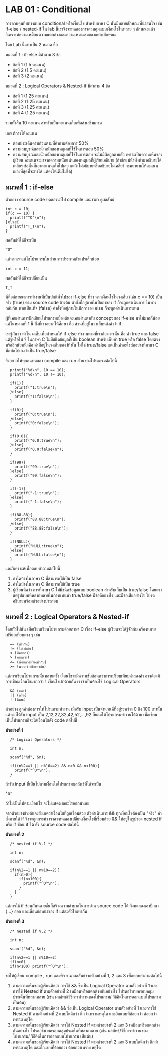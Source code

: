 # LAB 01 : Conditional

การควบคุมทิศทางแบบ conditional หรือเงื่อนไข 
สำหรับภาษา C นั้นมีหลายลักษณะที่น่าสนใจ 
เช่น if-else / nested-if 
ใน lab นี้เราจึงจะทดลองการควบคุมแบบเงื่อนไขในหลาย ๆ 
ลักษณะแล้ววิเคราะห์ความเหมือนความแตกต่างและความเหมาะสมของแต่ละลักษณะ
  
โดย Lab นี้แบ่งเป็น 2 หมวด คือ  

หมวดที่ 1 : if-else มีคำถาม 3 ข้อ
  - ข้อที่ 1 (1.5 คะแนน)
  - ข้อที่ 2 (1.5 คะแนน)
  - ข้อที่ 3 (2 คะแนน)  

หมวดที่ 2 : Logical Operators & Nested-if มีคำถาม 4 ข้อ  
  - ข้อที่ 1 (1.25 คะแนน)
  - ข้อที่ 2 (1.25 คะแนน)
  - ข้อที่ 3 (1.25 คะแนน)
  - ข้อที่ 4 (1.25 คะแนน)  

รวมทั้งสิ้น 10 คะแนน สำหรับเป็นคะแนนเก็บเพื่อส่งเสริมเกรด

เกณฑ์การให้คะแนน  
  - ตอบประเด็นครบถ้วนตามที่คำถามต้องการ 50%
  - ความสมบูรณ์และน้ำหนักของเหตุผลที่ใช้ในการตอบ 50%
  - ความสมบูรณ์และน้ำหนักของเหตุผลที่ใช้ในการตอบ 
    จะไม่มีผิดถูกตายตัว เพราะเป็นความเห็นของผู้เรียน 
    คะแนนจะมาจากความหนักแน่นของเหตุผลที่ผู้เรียนอธิบาย 
    (ถ้าชักแม่น้ำทั้งห้ามาอธิบายได้เคลียร์ 
    ข้อนั้นก็เอาคะแนนเต็มไปเลย 
    แต่ถ้าไม่อธิบายหรืออธิบายไม่เคลียร์ 
    จะพยายามให้คะแนนเยอะที่สุดที่จะทำได้ 
    แต่คงให้เต็มไม่ได้)

## หมวดที่ 1 : if-else
ตัวอย่าง source code ทดลองนำไป compile และ run ดูผลลัพธ์ 
```
int c = 10;
if(c == 10) {
  printf("^O^\n");
}else{
  printf("T_T\n");
}
```
ผลลัพธ์ที่ได้ก็จะเป็น
```
^O^
```
แต่หากเราแก้ไขโปรแกรมในส่วนการประกาศตัวแปรเล็กน้อย
```
int c = 11;
```
ผลลัพธ์ที่ได้ก็จะเปลี่ยนเป็น
```
T_T
```
นี่คือลักษณะการทำงานที่เป็นปกติทั่วไปของ if-else ที่ว่า 
หากเงื่อนไขในวงเล็บ (เช่น c == 10) 
เป็นจริง (true) ตาม source code ข้างต้น 
คำสั่งที่อยู่ภายในปีกกาของ if ก็จะถูกดำเนินการ 
ในทางกลับกัน หากเป็นเท็จ (false) 
คำสั่งที่อยู่ภายในปีกกาของ else ก็จะถูกดำเนินการแทน  
  
ผู้ที่เคยผ่านการฝึกเขียนโปรแกรมเบื้องต้นจะเคยผ่านตากับ concept 
ของ if-else มาไม่มากก็น้อย แต่ในหมวดที่ 1 นี้ สิ่งที่เราอยากให้ศึกษา 
คือ ส่วนที่อยู่ในวงเล็บหลังคำว่า if  
  
เรารู้กันว่า ค่าในวงเล็บเพื่อกำหนดให้ if-else ทำงานตามที่เราต้องการนั้น 
คือ ค่า true และ false แต่รู้หรือไม่ ? 
ในภาษา C ไม่มีชนิดข้อมูลที่เป็น boolean สำหรับเก็บค่า true หรือ false โดยตรง 
หรืออีกนัยหนึ่งคือ ค่าที่อยู่ในวงเล็บของ if นั้น ไม่ใช่ true/false 
แต่เป็นค่าอะไรสักอย่างที่ภาษา C ทึกทักไปเองว่าเป็น true/false  
  
จึงอยากให้ทุกคนทดลอง compile และ run ส่วนของโปรแกรมต่อไปนี้ 
```
  printf("%d\n", 10 == 10);
  printf("%d\n", 10 != 10);

  if(1){
    printf("1:true\n");
  }else{
    printf("1:false\n");
  }

  if(0){
    printf("0:true\n");
  }else{
    printf("0:false\n");
  }

  if(0.0){
    printf("0.0:true\n");
  }else{
    printf("0.0:false\n");
  }

  if(99){
    printf("99:true\n");
  }else{
    printf("99:false\n");
  }

  if(-1){
    printf("-1:true\n");
  }else{
    printf("-1:false\n");
  }

  if(88.88){
    printf("88.88:true\n");
  }else{
    printf("88.88:false\n");
  }

  if(NULL){
    printf("NULL:true\n");
  }else{
    printf("NULL:false\n");
  }
```
และวิเคราะห์เพื่่อตอบคำถามต่อไปนี้  
1. ค่าใดบ้างในภาษา C ที่สามารถใช้เป็น false
2. ค่าใดบ้างในภาษา C ที่สามารถใช้เป็น true
3. ผู้เรียนคิดว่า 
   การที่ภาษา C ไม่มีชนิดข้อมูลแบบ boolean 
   สำหรับเก็บเป็น true/false โดยตรง
   แต่รูปแบบที่หลากหลายในการแทนค่า true/false 
   มีข้อดีอย่างไร และมีข้อเสียอย่างไร 
   โปรดอธิบายพร้อมตัวอย่างประกอบ  

## หมวดที่ 2 : Logical Operators & Nested-if

โดยทั่วไปนั้น เมื่อเรียนเขียนโปรแกรมด้วยภาษา C เรื่อง if-else 
ผู้เรียนจะได้รู้จักกับเครื่องหมายเปรียบเทียบต่าง ๆ เช่น 
```
  == (เท่ากัน)
  != (ไม่เท่ากัน)
  < (น้อยกว่า)
  > (มากกว่า)
  <= (น้อยกว่าหรือเท่ากับ)
  >= (มากกว่าหรือเท่ากับ)
```
แต่การเขียนโปรแกรมนั้นหลายครั้ง 
เงื่อนไขจะมีความซับซ้อนกว่าการเปรียบเทียบค่าสองค่า 
อาจต้องมีการเชื่อมเงื่อนไขมากกว่า 1 เงื่อนไขเข้าด้วยกัน
เราจำเป็นต้องใช้ Logical Operators
```
  && (และ)
  || (หรือ)
  ! (นิเสธ)
```
ตัวอย่าง ลูกค้าต้องการให้โปรแกรมทำงาน 
เมื่อรับ input เป็นจำนวนคี่ที่อยู่ระหว่าง 0 ถึง 100 เท่านั้น
แต่หากได้รับ input เป็น 2,12,22,32,42,52,...,92 
ก็ยอมให้โปรแกรมทำงานได้ด้วย 
เมื่อเขียนเป็นโปรแกรมก็จะได้เงื่อนไขดัง code ต่อไปนี้
  
**ตัวอย่างที่ 1**  
```
  /* Logical Operators */

  int n;

  scanf("%d", &n);

  if((n%2==1 || n%10==2) && n>0 && n<100){
    printf("^O^\n");
  }
```
ถ้ารับ input ที่เป็นไปตามเงื่อนไขโปรแกรมผลลัพธ์ที่ได้จะเป็น
```
^O^
```
ถ้าไม่เป็นไปตามเงื่อนไข จะไม่แสดงผลอะไรออกมาเลย
  
จากตัวอย่างข้างต้นจะสังเกตว่าเงื่อนไขที่ถูกเชื่อมด้วย 
ตัวดำเนินการ && ทุกเงื่อนไขต้องเป็น "จริง" คำสั่งภายใต้ if จึงจะถูกกระทำ 
เราอาจทดลองเปลี่ยนเงื่อนไขที่เชื่อมด้วย && 
ให้อยู่ในรูปของ nested if หรือ if ซ้อน if ได้ ดัง source code ต่อไปนี้
  
**ตัวอย่างที่ 2**  
```
  /* nested if V.1 */

  int n;

  scanf("%d", &n);

  if(n%2==1 || n%10==2){
    if(n>0){
      if(n<100){
        printf("^O^\n");
      }
    }
  }
```
แต่การใช้ if ซ้อนกันหลายชั้นก็สร้างความลำบากในการอ่าน source code ได้
จึงทดลองเอาปีกกา {...} ออก และเลื่อนย่อหน้าของ if แต่ละตัวให้เท่ากัน
  
**ตัวอย่างที่ 3**  
```
  /* nested if V.2 */

  int n;

  scanf("%d", &n);

  if(n%2==1 || n%10==2)
  if(n>0)
  if(n<100) printf("^O^\n");
```
ขอให้ผู้เรียน compile , run 
และพิจารณาผลลัพธ์จากตัวอย่างที่ 1, 2 และ 3 
เพื่อตอบคำถามต่อไปนี้
1. ตามความเห็นของผู้เรียนคิดว่า 
   การใช้ && ซึ่งเป็น Logical Operator ตามตัวอย่างที่ 1 
   และการใช้ Nested if ตามตัวอย่างที่ 2 
   เหมือนหรือแตกต่างกันอย่างไร 
   โปรดอธิบายครอบคลุมประเด็นที่หลากหลาย 
   (เช่น ผลลัพธ์/วิธีการทำงานของโปรแกรม/
   วิธีคิดในการออกแบบโปรแกรม เป็นต้น)
2. ตามความเห็นของผู้เรียนคิดว่า 
   && ซึ่งเป็น Logical Operator ตามตัวอย่างที่ 1 
   และการใช้ Nested if ตามตัวอย่างที่ 2 
   แบบใดดีกว่า ดีกว่าเพราะเหตุใด 
   และอีกแบบที่ด้อยกว่า ด้อยกว่าเพราะเหตุใด
3. ตามความเห็นของผู้เรียนคิดว่า 
   การใช้ Nested if ตามตัวอย่างที่ 2 และ 3
   เหมือนหรือแตกต่างกันอย่างไร 
   โปรดอธิบายครอบคลุมประเด็นที่หลากหลาย 
   (เช่น ผลลัพธ์/วิธีการทำงานของโปรแกรม/
   วิธีคิดในการออกแบบโปรแกรม เป็นต้น)
4. ตามความเห็นของผู้เรียนคิดว่า 
   การใช้ Nested if ตามตัวอย่างที่ 2 และ 3
   แบบใดดีกว่า ดีกว่าเพราะเหตุใด 
   และอีกแบบที่ด้อยกว่า ด้อยกว่าเพราะเหตุใด
 

